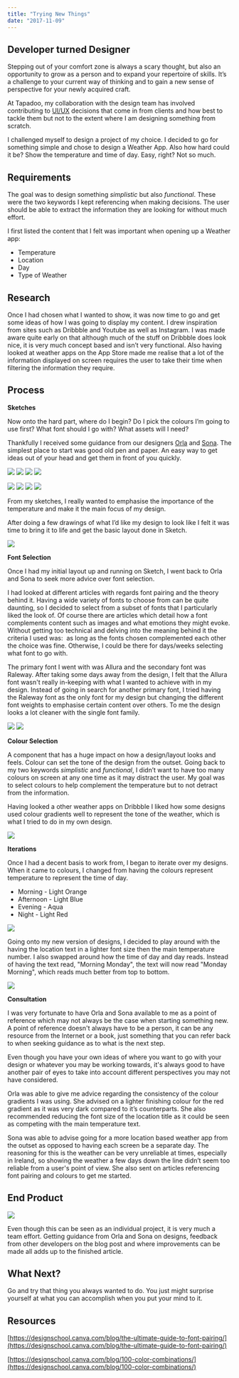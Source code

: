 ```yaml
---
title: "Trying New Things"
date: "2017-11-09"
---
```


## **Developer turned Designer**

Stepping out of your comfort zone is always a scary thought, but also an opportunity to grow as a person and to expand your repertoire of skills. It’s a challenge to your current way of thinking and to gain a new sense of perspective for your newly acquired craft.

At Tapadoo, my collaboration with the design team has involved contributing to [UI/UX](https://en.wikipedia.org/wiki/User_experience_design) decisions that come in from clients and how best to tackle them but not to the extent where I am designing something from scratch.

I challenged myself to design a project of my choice. I decided to go for something simple and chose to design a Weather App. Also how hard could it be? Show the temperature and time of day. Easy, right? Not so much.

## **Requirements**

The goal was to design something _simplistic_ but also _functional_. These were the two keywords I kept referencing when making decisions. The user should be able to extract the information they are looking for without much effort.

I first listed the content that I felt was important when opening up a Weather app:

- Temperature
- Location
- Day
- Type of Weather

## **Research**

Once I had chosen what I wanted to show, it was now time to go and get some ideas of how I was going to display my content. I drew inspiration from sites such as Dribbble and Youtube as well as Instagram. I was made aware quite early on that although much of the stuff on Dribbble does look nice, it is very much concept based and isn’t very functional. Also having looked at weather apps on the App Store made me realise that a lot of the information displayed on screen requires the user to take their time when filtering the information they require.

## **Process**

**Sketches**

Now onto the hard part, where do I begin? Do I pick the colours I’m going to use first? What font should I go with? What assets will I need?

Thankfully I received some guidance from our designers [Orla](https://tapadoo.wpengine.com/author/orla/) and [Sona](https://www.instagram.com/sonadoodle/). The simplest place to start was good old pen and paper. An easy way to get ideas out of your head and get them in front of you quickly.

[![](images/IMG_PG1-e1510311365992-225x300.jpg)](https://tapadoo.wpengine.com/wp-content/uploads/2017/12/IMG_PG1-e1510311365992.jpg) [![](images/IMG_PG2-e1510311399305-225x300.jpg)](https://tapadoo.wpengine.com/wp-content/uploads/2017/12/IMG_PG2-e1510311399305.jpg) [![](images/IMG_PG3-e1510311462462-225x300.jpg)](https://tapadoo.wpengine.com/wp-content/uploads/2017/12/IMG_PG3-e1510311462462.jpg) [![](images/IMG_PG4-e1510311287441-225x300.jpg)](https://tapadoo.wpengine.com/wp-content/uploads/2017/12/IMG_PG4-e1510311287441.jpg)

[![](images/IMG_PG5-e1510311231692-225x300.jpg)](https://tapadoo.wpengine.com/wp-content/uploads/2017/12/IMG_PG5-e1510311231692.jpg) [![](images/IMG_PG12-225x300.jpg)](https://tapadoo.wpengine.com/wp-content/uploads/2017/12/IMG_PG12.jpg) [![](images/IMG_PG13-225x300.jpg)](https://tapadoo.wpengine.com/wp-content/uploads/2017/12/IMG_PG13.jpg) [![](images/IMG_PG16-e1510311198293-225x300.jpg)](https://tapadoo.wpengine.com/wp-content/uploads/2017/12/IMG_PG16-e1510311198293.jpg)

From my sketches, I really wanted to emphasise the importance of the temperature and make it the main focus of my design.

After doing a few drawings of what I’d like my design to look like I felt it was time to bring it to life and get the basic layout done in Sketch.

[![](images/Initial-Layout-1-169x300.png)](https://tapadoo.wpengine.com/wp-content/uploads/2017/12/Initial-Layout-1.png)

**Font Selection**

Once I had my initial layout up and running on Sketch, I went back to Orla and Sona to seek more advice over font selection.

I had looked at different articles with regards font pairing and the theory behind it. Having a wide variety of fonts to choose from can be quite daunting, so I decided to select from a subset of fonts that I particularly liked the look of. Of course there are articles which detail how a font complements content such as images and what emotions they might evoke. Without getting too technical and delving into the meaning behind it the criteria I used was:  as long as the fonts chosen complemented each other the choice was fine. Otherwise, I could be there for days/weeks selecting what font to go with.

The primary font I went with was Allura and the secondary font was Raleway. After taking some days away from the design, I felt that the Allura font wasn't really in-keeping with what I wanted to achieve with in my design. Instead of going in search for another primary font, I tried having the Raleway font as the only font for my design but changing the different font weights to emphasise certain content over others. To me the design looks a lot cleaner with the single font family.

[![](images/Original-Design-2-169x300.png)](https://tapadoo.wpengine.com/wp-content/uploads/2017/12/Original-Design-2.png) [![](images/Morning-169x300.png)](https://tapadoo.wpengine.com/wp-content/uploads/2017/12/Morning.png)

**Colour Selection**

A component that has a huge impact on how a design/layout looks and feels. Colour can set the tone of the design from the outset. Going back to my two keywords _simplistic_ and _functional_, I didn’t want to have too many colours on screen at any one time as it may distract the user. My goal was to select colours to help complement the temperature but to not detract from the information.

Having looked a other weather apps on Dribbble I liked how some designs used colour gradients well to represent the tone of the weather, which is what I tried to do in my own design.

![](images/Initial-Gradient-Testing-1024x329.png)

**Iterations**

Once I had a decent basis to work from, I began to iterate over my designs. When it came to colours, I changed from having the colours represent temperature to represent the time of day.

- Morning - Light Orange
- Afternoon - Light Blue
- Evening - Aqua
- Night - Light Red

![](images/1st-Set-of-Initial-Mockups_V1-1024x434.png)

Going onto my new version of designs, I decided to play around with the having the location text in a lighter font size then the main temperature number. I also swapped around how the time of day and day reads. Instead of having the text read, "Morning Monday", the text will now read "Monday Morning", which reads much better from top to bottom.

![](images/Second-Row-Mockups-Time-of-Day-Rearrangement-1024x497.png)

**Consultation**

I was very fortunate to have Orla and Sona available to me as a point of reference which may not always be the case when starting something new. A point of reference doesn't always have to be a person, it can be any resource from the Internet or a book, just something that you can refer back to when seeking guidance as to what is the next step.

Even though you have your own ideas of where you want to go with your design or whatever you may be working towards, it's always good to have another pair of eyes to take into account different perspectives you may not have considered.

Orla was able to give me advice regarding the consistency of the colour gradients I was using. She advised on a lighter finishing colour for the red gradient as it was very dark compared to it’s counterparts. She also recommended reducing the font size of the location title as it could be seen as competing with the main temperature text.

Sona was able to advise going for a more location based weather app from the outset as opposed to having each screen be a separate day. The reasoning for this is the weather can be very unreliable at times, especially in Ireland, so showing the weather a few days down the line didn’t seem too reliable from a user's point of view. She also sent on articles referencing font pairing and colours to get me started.

## **End Product**

![](images/Third-Row-Mockups-Adding-App-Components-1024x498.png)

Even though this can be seen as an individual project, it is very much a team effort. Getting guidance from Orla and Sona on designs, feedback from other developers on the blog post and where improvements can be made all adds up to the finished article.

## What Next?

Go and try that thing you always wanted to do. You just might surprise yourself at what you can accomplish when you put your mind to it.

## **Resources**

[https://designschool.canva.com/blog/the-ultimate-guide-to-font-pairing/](https://designschool.canva.com/blog/the-ultimate-guide-to-font-pairing/)

[https://designschool.canva.com/blog/100-color-combinations/](https://designschool.canva.com/blog/100-color-combinations/)

